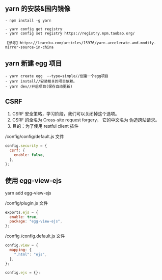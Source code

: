 ## yarn 的安装&国内镜像

```
- npm install -g yarn

- yarn config get registry
- yarn config set registry https://registry.npm.taobao.org/

【参考】https://learnku.com/articles/15976/yarn-accelerate-and-modify-mirror-source-in-china
```

## yarn 新建 egg 项目

```
- yarn create egg  --type=simple//创建一个egg项目
- yarn install//安装相关的项目依赖。
- yarn dev//开启项目(保存自动更新)
```

## CSRF

1. CSRF 安全策略，学习阶段，我们可以关闭掉这个选项。
2. CSRF 的全名为 Cross-site request forgery， 它的中文名为 伪造跨站请求。
3. 目的：为了使用 restful client 插件

/config/config/default.js 文件

```js
config.security = {
  csrf: {
    enable: false,
  },
};
```

## 使用 egg-view-ejs

yarn add egg-view-ejs

/config/plugin.js 文件

```js
exports.ejs = {
  enable: true,
  package: "egg-view-ejs",
};
```

/config /config.default.js 文件

```js
config.view = {
  mapping: {
    ".html": "ejs",
  },
};

config.ejs = {};
```
